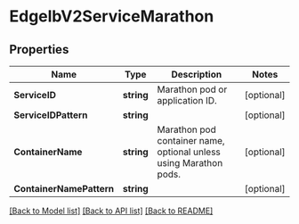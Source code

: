 # EdgelbV2ServiceMarathon

## Properties

Name | Type | Description | Notes
------------ | ------------- | ------------- | -------------
**ServiceID** | **string** | Marathon pod or application ID. | [optional] 
**ServiceIDPattern** | **string** |  | [optional] 
**ContainerName** | **string** | Marathon pod container name, optional unless using Marathon pods. | [optional] 
**ContainerNamePattern** | **string** |  | [optional] 

[[Back to Model list]](../README.md#documentation-for-models) [[Back to API list]](../README.md#documentation-for-api-endpoints) [[Back to README]](../README.md)


